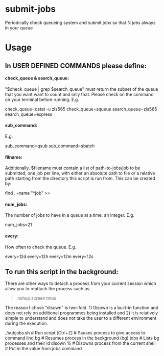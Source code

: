 # submit-jobs
Periodically check queueing system and submit jobs so that N jobs always in your queue

# Usage


## In USER DEFINED COMMANDS please define:


#### check_queue & search_queue:

"$check_queue | grep $search_queue" must return the subset of the
queue that you want want to count and only that. Please check on
the command on your terminal before running.
E.g.

  check_queue=qstat -u zls565
  check_queue=squeue
  search_queue=zls565
  search_queue=express

#### sub_command:

E.g.

  sub_command=qsub
  sub_command=sbatch

#### filname:

Additionally, $filename must contain a list of path-to-jobs/job
to be submitted, one job per line, with either an absolute path
to file or a relative path starting from the directory this
script is run from. This can be created by:

  find . -name "*job" >> <filename>

#### num_jobs:

The number of jobs to have in a queue at a time; an integer.
E.g.

  num_jobs=21

#### every:

How often to check the queue.
E.g.

  every=12d
  every=12h
  every=12m
  every=12s


## To run this script in the background:


There are other ways to detach a process from your current session
which allow you to reattach the process such as:

  >nohup
  >screen
  >tmux

The reason I chose "disown" is two-fold. 1) Disown is a built-in
function and does not rely on additional programmes being
installed and 2) it is relatively simple to understand and does
not take the user to a different environment during the
execution.

  ./subjobs.sh        # Run script
  [Ctrl+Z]            # Pauses process to give access to command lind
  bg                  # Resumes process in the background (bg)
  jobs                # Lists bg processes and their id
  disown %<id>        # Disowns process <id> from the current shell
                      # Put in the <id> value from jobs command
